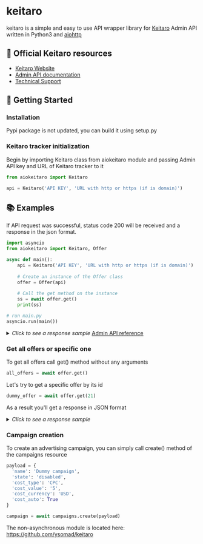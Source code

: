 # keitaro

keitaro is a simple and easy to use API wrapper library for [Keitaro](https://keitaro.io/) Admin API written in Python3 and [aiohttp](https://pypi.org/project/aiohttp/)

## 📄 Official Keitaro resources

-   [Keitaro Website](https://keitaro.io/)
-   [Admin API documentation](https://admin-api.docs.keitaro.io/)
-   [Technical Support](https://t.me/keitarobot)

## 📖 Getting Started

### Installation

Pypi package is not updated, you can build it using setup.py

### Keitaro tracker initialization

Begin by importing Keitaro class from aiokeitaro module and passing Admin API key and URL of Keitaro tracker to it

```python
from aiokeitaro import Keitaro

api = Keitaro('API KEY', 'URL with http or https (if is domain)')
```

## 📚 Examples

If API request was successful, status code 200 will be received and a response in the json format.

```python
import asyncio
from aiokeitaro import Keitaro, Offer

async def main():
    api = Keitaro('API KEY', 'URL with http or https (if is domain)')
    
    # Create an instance of the Offer class
    offer = Offer(api)
    
    # Call the get method on the instance
    ss = await offer.get()
    print(ss)

# run main.py
asyncio.run(main())

```

<details>
  <summary>
    <i>Click to see a response sample</i>
    <a href="https://admin-api.docs.keitaro.io/#tag/Affiliate-Networks/paths/~1affiliate_networks~1{id}/delete">
    Admin API reference</a>
  </summary>
  <p>
    {
      "id": 14,
      "name": "string",
      "postback_url": "string",
      "offer_param": "string",
      "state": "string",
      "template_name": "string",
      "notes": "string",
      "pull_api_options": "string",
      "created_at": "string",
      "updated_at": "string",
      "offers": "string"
    }
  </p>
</details>

### Get all offers or specific one

To get all offers call get() method without any arguments

```python
all_offers = await offer.get()
```

Let's try to get a specific offer by its id

```python
dummy_offer = await offer.get(21)
```

As a result you'll get a response in JSON format

<details>
  <summary>
    <i>Click to see a response sample</i>
  </summary>
  <p>
    [
      {
      "id": 21,
      "name": "string",
      "group_id": 0,
      "action_type": "string",
      "action_payload": "string",
      "action_options": [],
      "affiliate_network_id": 0,
      "payout_value": 0,
      "payout_currency": "string",
      "payout_type": "string",
      "state": "string",
      "created_at": {},
      "updated_at": {},
      "payout_auto": true,
      "payout_upsell": true,
      "country": [],
      "notes": "string",
      "affiliate_network": "string",
      "archive": "string",
      "local_path": "string",
      "preview_path": "string"
      }
    ]
  </p>
</details>

### Campaign creation

To create an advertising campaign, you can simply call create() method of the campaigns resource

```python
payload = {
  'name': 'Dummy campaign',
  'state': 'disabled',
  'cost_type': 'CPC',
  'cost_value': '5',
  'cost_currency': 'USD',
  'cost_auto': True
}

campaign = await campaigns.create(payload)
```

The non-asynchronous module is located here: https://github.com/ysomad/keitaro
